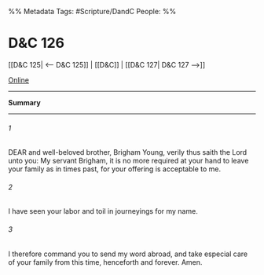 %% Metadata
Tags: #Scripture/DandC
People: 
%%
# D&C 126
[[D&C 125| <-- D&C 125]] | [[D&C]] | [[D&C 127| D&C 127 -->]]

[Online](https://churchofjesuschrist.org/study/scriptures/dc-testament/dc/126?lang=eng)

---
__Summary__



---
###### 1
DEAR and well-beloved brother, Brigham Young, verily thus saith the Lord unto you: My servant Brigham, it is no more required at your hand to leave your family as in times past, for your offering is acceptable to me.
###### 2
I have seen your labor and toil in journeyings for my name.
###### 3
I therefore command you to send my word abroad, and take especial care of your family from this time, henceforth and forever. Amen.




